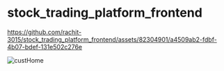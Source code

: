 # stock_trading_platform_frontend
https://github.com/rachit-3015/stock_trading_platform_frontend/assets/82304901/a4509ab2-fdbf-4b07-bdef-131e502c276e

![custHome](https://github.com/rachit-3015/stock_trading_platform_frontend/assets/82304901/97f96062-145c-4449-8ed1-20292a0ed4ec)
